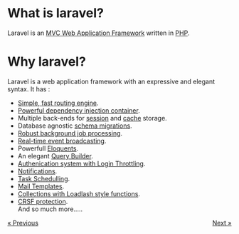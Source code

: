# What is laravel?
Laravel is an [MVC Web Application Framework](https://en.wikipedia.org/wiki/Model%E2%80%93view%E2%80%93controller) written in [PHP](http://php.net/manual/en/intro-whatis.php).

# Why laravel?
Laravel is a web application framework with an expressive and elegant syntax. 
It has :
- [Simple, fast routing engine](https://laravel.com/docs/routing).
- [Powerful dependency injection container](https://laravel.com/docs/container).
- Multiple back-ends for [session](https://laravel.com/docs/session) and [cache](https://laravel.com/docs/cache) storage.
- Database agnostic [schema migrations](https://laravel.com/docs/migrations).
- [Robust background job processing](https://laravel.com/docs/queues).
- [Real-time event broadcasting](https://laravel.com/docs/broadcasting).
- Powerfull [Eloquents](https://laravel.com/docs/5.4/eloquent).  
- An elegant [Query Builder](https://laravel.com/docs/5.4/queries).
- [Authenication system with Login Throttling](https://laravel.com/docs/5.4/authentication).
- [Notifications](https://laravel.com/docs/5.4/notifications).  
- [Task Schedulling](https://laravel.com/docs/5.4/scheduling).
- [Mail Templates](https://laravel.com/docs/5.4/mail).
- [Collections with Loadlash style functions](https://laravel.com/docs/5.4/collections).
- [CRSF protection](https://laravel.com/docs/5.4/csrf).  
And so much more.....


<a href="/laravel/introduction" class="previous btn-nav" style="float: left;">&laquo; Previous</a><a href="/laravel/setting-up" class="next btn-nav"  style="float: right;">Next &raquo;</a>


  
